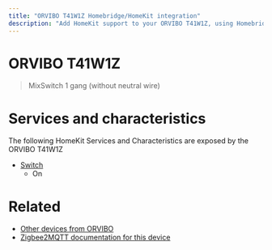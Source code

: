 ```yaml
---
title: "ORVIBO T41W1Z Homebridge/HomeKit integration"
description: "Add HomeKit support to your ORVIBO T41W1Z, using Homebridge, Zigbee2MQTT and homebridge-z2m."
---
```

<!---
This file has been GENERATED using src/docgen/docgen.ts
DO NOT EDIT THIS FILE MANUALLY!
-->
# ORVIBO T41W1Z
> MixSwitch 1 gang (without neutral wire)


# Services and characteristics
The following HomeKit Services and Characteristics are exposed by
the ORVIBO T41W1Z

* [Switch](../../switch.md)
  * On


# Related
* [Other devices from ORVIBO](../index.md#orvibo)
* [Zigbee2MQTT documentation for this device](https://www.zigbee2mqtt.io/devices/T41W1Z.html)